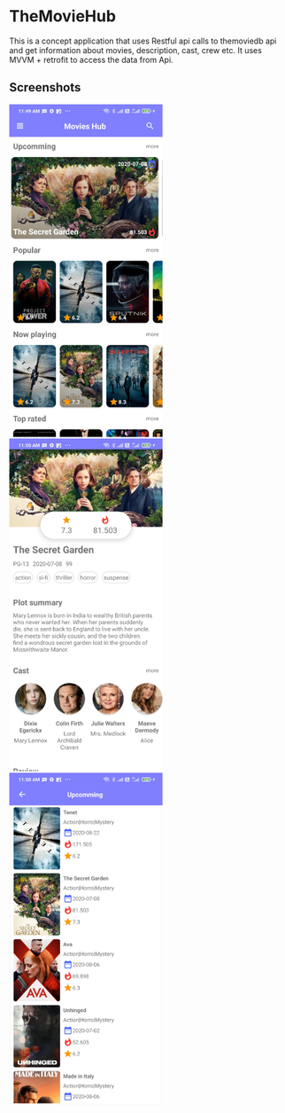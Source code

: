 # TheMovieHub
This is a concept application that uses Restful api calls to themoviedb api and get information about movies, description, cast, crew etc.
It uses MVVM + retrofit to access the data from Api.

## Screenshots

<img src = "https://github.com/sanlin1994/TheMovieHub/blob/master/Screenshot_2020-08-24-11-49-56-685_com.example.apitesting.jpg" height = 600 wight = 450>

<img src = "https://github.com/sanlin1994/TheMovieHub/blob/master/Screenshot_2020-08-24-11-50-06-683_com.example.apitesting.jpg" height = 600 wight = 450>

<img src = "https://github.com/sanlin1994/TheMovieHub/blob/master/Screenshot_2020-08-24-11-50-16-503_com.example.apitesting.jpg" height = 600 wight = 450>

